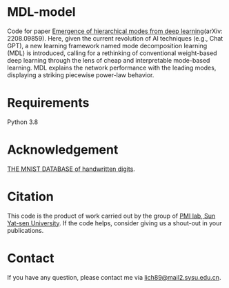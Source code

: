 # MDL-model
Code for paper [Emergence of hierarchical modes from deep learning](https://arxiv.org/abs/2208.09859)(arXiv: 2208.09859). Here, given the current revolution of AI techniques (e.g., Chat GPT), a new learning framework named mode decomposition learning (MDL) is introduced, calling for a rethinking of conventional weight-based deep learning  through the lens of cheap and interpretable mode-based learning. MDL explains the network performance with the leading modes, displaying a striking piecewise power-law behavior.
# Requirements
Python 3.8
# Acknowledgement
[THE MNIST DATABASE of handwritten digits](http://yann.lecun.com/exdb/mnist/).
# Citation
This code is the product of work carried out by the group of [PMI lab, Sun Yat-sen University](https://www.labxing.com/hphuang2018). If the code helps, consider giving us a shout-out in your publications.
# Contact
If you have any question, please contact me via lich89@mail2.sysu.edu.cn.


